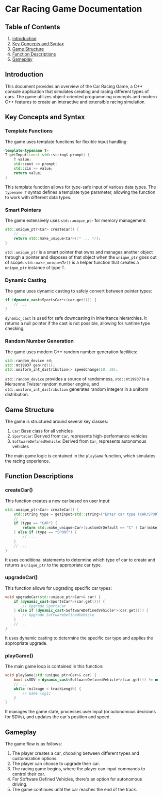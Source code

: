 # Car Racing Game Documentation

## Table of Contents
1. [Introduction](#introduction)
2. [Key Concepts and Syntax](#key-concepts-and-syntax)
3. [Game Structure](#game-structure)
4. [Function Descriptions](#function-descriptions)
5. [Gameplay](#gameplay)

## Introduction

This document provides an overview of the Car Racing Game, a C++ console application that simulates creating and racing different types of cars. The game utilizes object-oriented programming concepts and modern C++ features to create an interactive and extensible racing simulation.

## Key Concepts and Syntax

### Template Functions

The game uses template functions for flexible input handling:

```cpp
template<typename T>
T getInput(const std::string& prompt) {
    T value;
    std::cout << prompt;
    std::cin >> value;
    return value;
}
```

This template function allows for type-safe input of various data types. The `typename T` syntax defines a template type parameter, allowing the function to work with different data types.

### Smart Pointers

The game extensively uses `std::unique_ptr` for memory management:

```cpp
std::unique_ptr<Car> createCar() {
    // ...
    return std::make_unique<Car>(/* ... */);
}
```

`std::unique_ptr` is a smart pointer that owns and manages another object through a pointer and disposes of that object when the `unique_ptr` goes out of scope. `std::make_unique<T>()` is a helper function that creates a `unique_ptr` instance of type T.

### Dynamic Casting

The game uses dynamic casting to safely convert between pointer types:

```cpp
if (dynamic_cast<SportsCar*>(car.get())) {
    // ...
}
```

`dynamic_cast` is used for safe downcasting in inheritance hierarchies. It returns a null pointer if the cast is not possible, allowing for runtime type checking.

### Random Number Generation

The game uses modern C++ random number generation facilities:

```cpp
std::random_device rd;
std::mt19937 gen(rd());
std::uniform_int_distribution<> speedChange(10, 30);
```

`std::random_device` provides a source of randomness, `std::mt19937` is a Mersenne Twister random number engine, and `std::uniform_int_distribution` generates random integers in a uniform distribution.

## Game Structure

The game is structured around several key classes:

1. `Car`: Base class for all vehicles
2. `SportsCar`: Derived from `Car`, represents high-performance vehicles
3. `SoftwareDefinedVehicle`: Derived from `Car`, represents autonomous vehicles

The main game logic is contained in the `playGame` function, which simulates the racing experience.

## Function Descriptions

### createCar()

This function creates a new car based on user input:

```cpp
std::unique_ptr<Car> createCar() {
    std::string type = getInput<std::string>("Enter car type (CAR/SPORT/SDV): ");
    // ...
    if (type == "CAR") {
        return std::make_unique<Car>(customOrDefault == "C" ? Car(make, model, year) : Car());
    } else if (type == "SPORT") {
        // ...
    }
    // ...
}
```

It uses conditional statements to determine which type of car to create and returns a `unique_ptr` to the appropriate car type.

### upgradeCar()

This function allows for upgrading specific car types:

```cpp
void upgradeCar(std::unique_ptr<Car>& car) {
    if (dynamic_cast<SportsCar*>(car.get())) {
        // Upgrade SportsCar
    } else if (dynamic_cast<SoftwareDefinedVehicle*>(car.get())) {
        // Upgrade SoftwareDefinedVehicle
    }
    // ...
}
```

It uses dynamic casting to determine the specific car type and applies the appropriate upgrade.

### playGame()

The main game loop is contained in this function:

```cpp
void playGame(std::unique_ptr<Car>& car) {
    bool isSDV = dynamic_cast<SoftwareDefinedVehicle*>(car.get()) != nullptr;
    // ...
    while (mileage < trackLength) {
        // Game logic
    }
}
```

It manages the game state, processes user input (or autonomous decisions for SDVs), and updates the car's position and speed.

## Gameplay

The game flow is as follows:

1. The player creates a car, choosing between different types and customization options.
2. The player can choose to upgrade their car.
3. The racing game begins, where the player can input commands to control their car.
4. For Software Defined Vehicles, there's an option for autonomous driving.
5. The game continues until the car reaches the end of the track.

